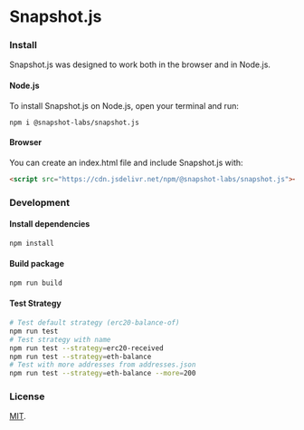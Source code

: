 # Snapshot.js

### Install
Snapshot.js was designed to work both in the browser and in Node.js.

#### Node.js
To install Snapshot.js on Node.js, open your terminal and run:
```
npm i @snapshot-labs/snapshot.js
```

#### Browser
You can create an index.html file and include Snapshot.js with:
```html
<script src="https://cdn.jsdelivr.net/npm/@snapshot-labs/snapshot.js"></script>
```
### Development
#### Install dependencies
```bash
npm install
```

#### Build package
```bash
npm run build
```

#### Test Strategy
```bash
# Test default strategy (erc20-balance-of)
npm run test
# Test strategy with name
npm run test --strategy=erc20-received
npm run test --strategy=eth-balance
# Test with more addresses from addresses.json
npm run test --strategy=eth-balance --more=200 
```

### License
[MIT](LICENSE).
